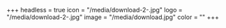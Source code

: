 +++
headless = true
icon = "/media/download-2-.jpg"
logo = "/media/download-2-.jpg"
image = "/media/download.jpg"
color = ""
+++

